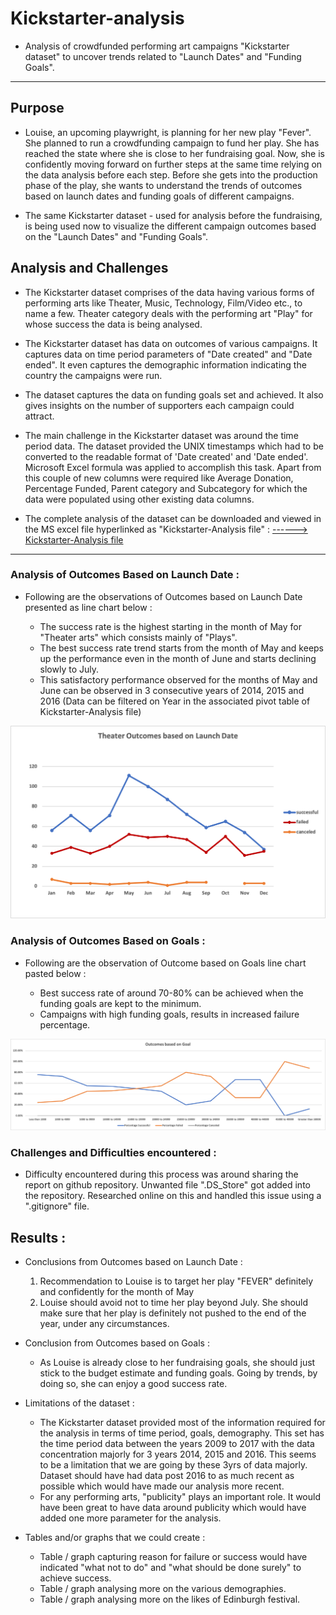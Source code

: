 # **Kickstarter-analysis**
- Analysis of crowdfunded performing art campaigns "Kickstarter dataset" to uncover trends related to "Launch Dates" and "Funding Goals".
---
## Purpose
- Louise, an upcoming playwright, is planning for her new play "Fever". She  planned to run a crowdfunding campaign to fund her play. She has reached the state where she is close to her fundraising goal. Now, she is confidently moving forward on further steps at the same time relying on the data analysis before each step. Before she gets into the production phase of the play, she wants to understand the trends of outcomes based on launch dates and funding goals of different campaigns. 

- The same Kickstarter dataset - used for analysis before the fundraising, is being used now to visualize the different campaign outcomes based on the "Launch Dates" and "Funding Goals".

## **Analysis and Challenges**
- The Kickstarter dataset comprises of the data having various forms of performing arts like Theater, Music, Technology, Film/Video etc., to name a few. Theater category deals with the performing art "Play" for whose success the data is being analysed. 
    
- The Kickstarter dataset has data on outcomes of various campaigns.  It captures data on time period parameters of "Date created" and "Date ended". It even captures the demographic information indicating the country the campaigns were run. 

- The dataset captures the data on funding goals set and achieved. It also gives insights on the number of supporters each campaign could attract.

- The main challenge in the Kickstarter dataset was around the time period data. The dataset provided the UNIX timestamps which had to be converted to the readable format of 'Date created' and 'Date ended'. Microsoft Excel formula was applied to accomplish this task. Apart from this couple of new columns were required like Average Donation, Percentage Funded, Parent category and Subcategory for which the data were populated using other existing data columns.

- The complete analysis of the dataset can be downloaded and viewed in the MS excel file hyperlinked as "Kickstarter-Analysis file" : 
<a href="https://github.com/VinuthaBS/Kickstarter-analysis/blob/main/Kickstarter_Challenge.xlsx.zip">------> Kickstarter-Analysis file</a>

---
### Analysis of **Outcomes Based on Launch Date :**

- Following are the observations of Outcomes based on Launch Date presented as line chart below :

    - The success rate is the highest starting in the month of May for "Theater arts" which consists mainly of "Plays".
    - The best success rate trend starts from the month of May and keeps up the performance even in the month of June and starts declining slowly to July.
    - This satisfactory performance observed for the months of May and June can be observed in 3 consecutive years of 2014, 2015 and 2016 (Data can be filtered on Year in the associated pivot table of Kickstarter-Analysis file)  

<img src = "Resources/Theater_Outcomes_vs_Launch.png"></img>

### Analysis of **Outcomes Based on Goals :**

- Following are the observation of Outcome based on Goals line chart pasted below :

    - Best success rate of around 70-80% can be achieved when the funding goals are kept to the minimum.
    - Campaigns with high funding goals, results in increased failure percentage. 

<img src = "Resources/Outcomes_vs_Goals.png"></img>

### Challenges and Difficulties encountered :

- Difficulty encountered during this process was around sharing the report on github repository. Unwanted file ".DS_Store" got added into the repository. Researched online on this and handled this issue using a ".gitignore" file.

## **Results :**

- Conclusions from Outcomes based on Launch Date :

    1) Recommendation to Louise is to target her play "FEVER" definitely and confidently for the month of May
    2) Louise should avoid not to time her play beyond July. She should make sure that her play is definitely not pushed to the end of the year, under any circumstances.

- Conclusion from Outcomes based on Goals :
    - As Louise is already close to her fundraising goals, she should just stick to the budget estimate and funding goals. Going by trends, by doing so, she can enjoy a good success rate.

- Limitations of the dataset :

    - The Kickstarter dataset provided most of the information required for the analysis in terms of time period, goals, demography. This set has the time period data between the years 2009 to 2017 with the data concentration majorly for 3 years 2014, 2015 and 2016. This seems to be a limitation that we are going by these 3yrs of data majorly. Dataset should have had data post 2016 to as much recent as possible which would have made our analysis more recent. 
    - For any performing arts, "publicity" plays an important role. It would have been great to have data around publicity which would have added one more parameter for the analysis.

- Tables and/or graphs that we could create :

    - Table / graph capturing reason for failure or success would have indicated "what not to do" and "what should be done surely" to achieve success.
    - Table / graph analysing more on the various demographies.
    - Table / graph analysing more on the likes of Edinburgh festival. 

